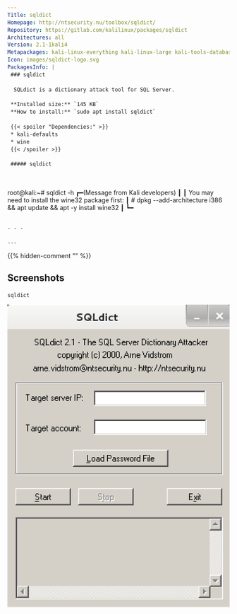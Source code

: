```yaml
---
Title: sqldict
Homepage: http://ntsecurity.nu/toolbox/sqldict/
Repository: https://gitlab.com/kalilinux/packages/sqldict
Architectures: all
Version: 2.1-1kali4
Metapackages: kali-linux-everything kali-linux-large kali-tools-database kali-tools-passwords kali-tools-web 
Icon: images/sqldict-logo.svg
PackagesInfo: |
 ### sqldict
 
  SQLdict is a dictionary attack tool for SQL Server.
 
 **Installed size:** `145 KB`  
 **How to install:** `sudo apt install sqldict`  
 
 {{< spoiler "Dependencies:" >}}
 * kali-defaults 
 * wine
 {{< /spoiler >}}
 
 ##### sqldict
 
 
 ```
 root@kali:~# sqldict -h
 ┏━(Message from Kali developers)
 ┃
 ┃ You may need to install the wine32 package first:
 ┃  # dpkg --add-architecture i386 && apt update && apt -y install wine32
 ┃
 ┗━
 ```
 
 - - -
 
---
```

{{% hidden-comment "<!--Do not edit anything above this line-->" %}}

## Screenshots

```
sqldict
```

![sqldict](images/sqldict.png)
